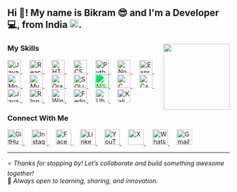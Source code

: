 <h2 align="left">Hi 👋! My name is Bikram 😎 and I'm a Developer 💻, from India <img src="https://flagcdn.com/w40/in.png" height="20" alt="India flag" />.</h2>

###

<img align="right" height="150" radius="25%" src="https://media0.giphy.com/media/VbnUQpnihPSIgIXuZv/giphy.gif?cid=6c09b952kuecqyit10muwm7h1hl4d4tla074jiwcqpi719ds&ep=v1_gifs_search&rid=giphy.gif&ct=g"/>

### My Skills

<div align="left">

<a href="https://developer.mozilla.org/en-US/docs/Web/JavaScript" target="_blank">
  <img src="https://cdn.jsdelivr.net/gh/devicons/devicon/icons/javascript/javascript-original.svg" height="30" alt="JavaScript logo" />
</a>
<img width="12" />

<a href="https://reactjs.org" target="_blank">
  <img src="https://cdn.jsdelivr.net/gh/devicons/devicon/icons/react/react-original.svg" height="30" alt="React logo" />
</a>
<img width="12" />

<a href="https://developer.mozilla.org/en-US/docs/Web/HTML" target="_blank">
  <img src="https://cdn.jsdelivr.net/gh/devicons/devicon/icons/html5/html5-original.svg" height="30" alt="HTML5 logo" />
</a>
<img width="12" />

<a href="https://developer.mozilla.org/en-US/docs/Web/CSS" target="_blank">
  <img src="https://cdn.jsdelivr.net/gh/devicons/devicon/icons/css3/css3-original.svg" height="30" alt="CSS3 logo" />
</a>
<img width="12" />

<a href="https://www.python.org" target="_blank">
  <img src="https://cdn.jsdelivr.net/gh/devicons/devicon/icons/python/python-original.svg" height="30" alt="Python logo" />
</a>
<img width="12" />

<a href="https://nodejs.org" target="_blank">
  <img src="https://cdn.jsdelivr.net/gh/devicons/devicon/icons/nodejs/nodejs-original.svg" height="30" alt="Node.js logo" />
</a>
<img width="12" />

<a href="https://expressjs.com/" target="_blank">
  <img src="https://cdn.jsdelivr.net/gh/devicons/devicon/icons/express/express-original.svg" height="30" alt="Express logo" />
</a>
<img width="12" />

<a href="https://www.mongodb.com" target="_blank">
  <img src="https://cdn.jsdelivr.net/gh/devicons/devicon/icons/mongodb/mongodb-original.svg" height="30" alt="MongoDB logo" />
</a>
<img width="12" />

<a href="https://www.mysql.com" target="_blank">
  <img src="https://cdn.jsdelivr.net/gh/devicons/devicon/icons/mysql/mysql-original.svg" height="30" alt="MySQL logo" />
</a>
<img width="12" />

<a href="https://www.oracle.com/database/" target="_blank">
  <img src="https://cdn.jsdelivr.net/gh/devicons/devicon/icons/oracle/oracle-original.svg" height="30" alt="Oracle logo" />
</a>
<img width="12" />

<a href="https://www.sqlite.org" target="_blank">
  <img src="https://cdn.jsdelivr.net/gh/devicons/devicon/icons/sqlite/sqlite-original.svg" height="30" alt="SQLite logo" />
</a>
<img width="12" />

<a href="https://www.microsoft.com/en-us/microsoft-365/excel" target="_blank">
  <img src="https://cdn.jsdelivr.net/gh/simple-icons/simple-icons/icons/microsoftexcel.svg" height="30" alt="MS Excel logo" style="filter: invert(23%) sepia(85%) saturate(1900%) hue-rotate(90deg) brightness(95%) contrast(98%);" />
</a>
<img width="12" />

<a href="https://en.wikipedia.org/wiki/C_(programming_language)" target="_blank">
  <img src="https://cdn.jsdelivr.net/gh/devicons/devicon/icons/c/c-original.svg" height="30" alt="C logo" />
</a>
<img width="12" />

<a href="https://isocpp.org/" target="_blank">
  <img src="https://cdn.jsdelivr.net/gh/devicons/devicon/icons/cplusplus/cplusplus-original.svg" height="30" alt="C++ logo" />
</a>
<img width="12" />

<a href="https://www.java.com" target="_blank">
  <img src="https://cdn.jsdelivr.net/gh/devicons/devicon/icons/java/java-original.svg" height="30" alt="Java logo" />
</a>
<img width="12" />

<a href="https://www.r-project.org/" target="_blank">
  <img src="https://cdn.jsdelivr.net/gh/devicons/devicon/icons/r/r-original.svg" height="30" alt="R logo" />
</a>
<img width="12" />

<a href="https://www.microsoft.com/windows" target="_blank">
  <img src="https://cdn.jsdelivr.net/gh/devicons/devicon/icons/windows8/windows8-original.svg" height="30" alt="Windows logo" />
</a>
<img width="12" />

<a href="https://getfedora.org" target="_blank">
  <img src="https://cdn.jsdelivr.net/gh/devicons/devicon/icons/fedora/fedora-original.svg" height="30" alt="Fedora logo" />
</a>
<img width="12" />

<a href="https://ubuntu.com" target="_blank">
  <img src="https://cdn.jsdelivr.net/gh/devicons/devicon/icons/ubuntu/ubuntu-plain.svg" height="30" alt="Ubuntu logo" />
</a>
<img width="12" />

<a href="https://www.kali.org" target="_blank">
  <img src="https://upload.wikimedia.org/wikipedia/commons/2/2b/Kali-dragon-icon.svg" height="30" alt="Kali Linux logo" />
</a>

</div>

### Connect With Me

<div align="left">

<a href="https://github.com/TalentlessHuman" target="_blank">
  <img src="https://cdn.jsdelivr.net/npm/simple-icons/icons/github.svg" alt="GitHub" height="35px" />
</a>
<img width="12" />

<a href="https://www.instagram.com/bikram.tathastu?igsh=emR6ZzAyenoyaGN2" target="_blank">
  <img src="https://cdn.jsdelivr.net/npm/simple-icons/icons/instagram.svg" alt="Instagram" height="35px">
</a>
<img width="12" />

<a href="https://www.facebook.com/TalentlessB" target="_blank">
  <img src="https://cdn.jsdelivr.net/npm/simple-icons/icons/facebook.svg" alt="Facebook" height="35px">
</a>
<img width="12" />

<a href="https://www.linkedin.com/in/bikram-soren-9260ba254" target="_blank">
  <img src="https://cdn.jsdelivr.net/npm/simple-icons/icons/linkedin.svg" alt="LinkedIn" height="35px">
</a>
<img width="12" />

<a href="https://www.youtube.com/@imx-bikram" target="_blank">
  <img src="https://cdn.jsdelivr.net/npm/simple-icons/icons/youtube.svg" alt="YouTube" height="35px">
</a>
<img width="12" />

<a href="https://twitter.com/@BikramSorenWPTH" target="_blank">
  <img src="https://cdn.jsdelivr.net/npm/simple-icons/icons/x.svg" alt="X" height="35px">
</a>
<img width="12" />

<a href="https://wa.me/918016522251" target="_blank">
  <img src="https://cdn.jsdelivr.net/npm/simple-icons/icons/whatsapp.svg" alt="WhatsApp" height="35px">
</a>
<img width="12" />

<a href="mailto:bikramsoren222@gmail.com" target="_blank">
  <img src="https://cdn.jsdelivr.net/npm/simple-icons/icons/gmail.svg" alt="Gmail" height="35px">
</a>

</div>

---

⭐️ *Thanks for stopping by! Let’s collaborate and build something awesome together!*  
🧠 *Always open to learning, sharing, and innovation.*
